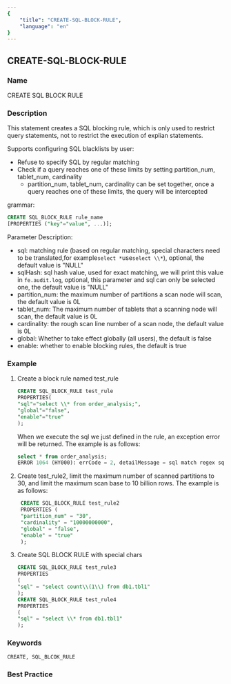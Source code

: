 ```yaml
---
{
    "title": "CREATE-SQL-BLOCK-RULE",
    "language": "en"
}
---
```


<!--
Licensed to the Apache Software Foundation (ASF) under one
or more contributor license agreements.  See the NOTICE file
distributed with this work for additional information
regarding copyright ownership.  The ASF licenses this file
to you under the Apache License, Version 2.0 (the
"License"); you may not use this file except in compliance
with the License.  You may obtain a copy of the License at

  http://www.apache.org/licenses/LICENSE-2.0

Unless required by applicable law or agreed to in writing,
software distributed under the License is distributed on an
"AS IS" BASIS, WITHOUT WARRANTIES OR CONDITIONS OF ANY
KIND, either express or implied.  See the License for the
specific language governing permissions and limitations
under the License.
-->

## CREATE-SQL-BLOCK-RULE

### Name

CREATE SQL BLOCK RULE

### Description

This statement creates a SQL blocking rule, which is only used to restrict query statements, not to restrict the execution of explian statements.

Supports configuring SQL blacklists by user:

- Refuse to specify SQL by regular matching
- Check if a query reaches one of these limits by setting partition_num, tablet_num, cardinality
  - partition_num, tablet_num, cardinality can be set together, once a query reaches one of these limits, the query will be intercepted

grammar:

```sql
CREATE SQL_BLOCK_RULE rule_name
[PROPERTIES ("key"="value", ...)];
````

Parameter Description:

- sql: matching rule (based on regular matching, special characters need to be translated,for example`select *`use`select \\*`), optional, the default value is "NULL"
- sqlHash: sql hash value, used for exact matching, we will print this value in `fe.audit.log`, optional, this parameter and sql can only be selected one, the default value is "NULL"
- partition_num: the maximum number of partitions a scan node will scan, the default value is 0L
- tablet_num: The maximum number of tablets that a scanning node will scan, the default value is 0L
- cardinality: the rough scan line number of a scan node, the default value is 0L
- global: Whether to take effect globally (all users), the default is false
- enable: whether to enable blocking rules, the default is true

### Example

1. Create a block rule named test_rule

    ```sql
    CREATE SQL_BLOCK_RULE test_rule
    PROPERTIES(
    "sql"="select \\* from order_analysis;",
    "global"="false",
    "enable"="true"
    );
    ````

    When we execute the sql we just defined in the rule, an exception error will be returned. The example is as follows:

    ```sql
    select * from order_analysis;
    ERROR 1064 (HY000): errCode = 2, detailMessage = sql match regex sql block rule: order_analysis_rule
    ````


2. Create test_rule2, limit the maximum number of scanned partitions to 30, and limit the maximum scan base to 10 billion rows. The example is as follows:

   ```sql
    CREATE SQL_BLOCK_RULE test_rule2
    PROPERTIES (
    "partition_num" = "30",
    "cardinality" = "10000000000",
    "global" = "false",
    "enable" = "true"
    );
   ````
3. Create SQL BLOCK RULE with special chars

    ```sql
    CREATE SQL_BLOCK_RULE test_rule3
    PROPERTIES
    ( 
    "sql" = "select count\\(1\\) from db1.tbl1"
    );
    CREATE SQL_BLOCK_RULE test_rule4
    PROPERTIES
    ( 
    "sql" = "select \\* from db1.tbl1"
    );
    ```

### Keywords

````text
CREATE, SQL_BLCOK_RULE
````

### Best Practice

